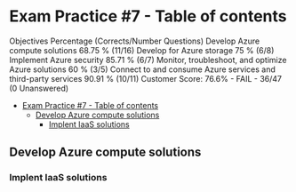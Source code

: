 # Exam Practice #7 - Table of contents

Objectives Percentage (Corrects/Number Questions)
Develop Azure compute solutions 68.75 % (11/16)
Develop for Azure storage 75 % (6/8)
Implement Azure security 85.71 % (6/7)
Monitor, troubleshoot, and optimize Azure solutions 60 % (3/5)
Connect to and consume Azure services and third-party services 90.91 % (10/11)
Customer Score: 76.6% - FAIL - 36/47 (0 Unanswered)

- [Exam Practice #7 - Table of contents](#exam-practice-7---table-of-contents)
  - [Develop Azure compute solutions](#develop-azure-compute-solutions)
    - [Implent IaaS solutions](#implent-iaas-solutions)

## Develop Azure compute solutions

### Implent IaaS solutions

